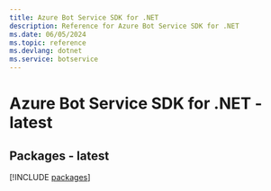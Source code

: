 ```yaml
---
title: Azure Bot Service SDK for .NET
description: Reference for Azure Bot Service SDK for .NET
ms.date: 06/05/2024
ms.topic: reference
ms.devlang: dotnet
ms.service: botservice
---
```

# Azure Bot Service SDK for .NET - latest
## Packages - latest
[!INCLUDE [packages](bot-service-index.md)]